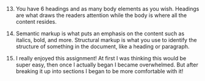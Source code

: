13. You have 6 headings and as many body elements as you wish. Headings are what draws the readers attention while the body is where all the content resides.

14. Semantic markup is what puts an emphasis on the content such as italics, bold, and more. Structural markup is what you use to identify the structure of something in the document, like a heading or paragraph.
15. I really enjoyed this assignment! At first I was thinking this would be super easy, then once I actually began I became overwhelmed. But after breaking it up into sections I began to be more comfortable with it!
